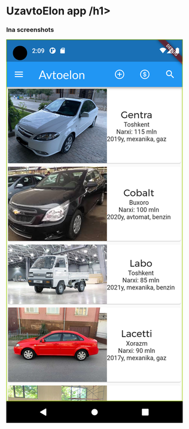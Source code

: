 <h1>UzavtoElon app /h1>

<h3>Ina screenshots</h3>

<img src="https://raw.githubusercontent.com/ollayorbek0833/AvtoeElon/master/screenshot.png" alt="Screenshot" />
